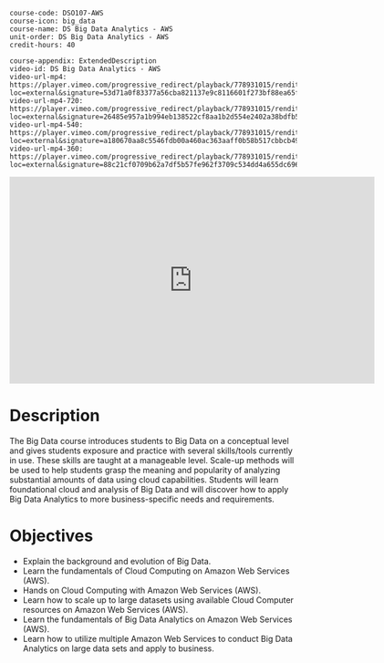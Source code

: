 ```c-lms
course-code: DSO107-AWS
course-icon: big_data
course-name: DS Big Data Analytics - AWS
unit-order: DS Big Data Analytics - AWS
credit-hours: 40
```

```c-lms
course-appendix: ExtendedDescription
video-id: DS Big Data Analytics - AWS
video-url-mp4: https://player.vimeo.com/progressive_redirect/playback/778931015/rendition/1080p/file.mp4?loc=external&signature=53d71a0f83377a56cba821137e9c8116601f273bf88ea65fff5a358287d93e74
video-url-mp4-720: https://player.vimeo.com/progressive_redirect/playback/778931015/rendition/720p/file.mp4?loc=external&signature=26485e957a1b994eb138522cf8aa1b2d554e2402a38bdfb5b172e71b600084cc
video-url-mp4-540: https://player.vimeo.com/progressive_redirect/playback/778931015/rendition/540p/file.mp4?loc=external&signature=a180670aa8c5546fdb00a460ac363aaff0b58b517cbbcb499b7f9a14ff8edf38
video-url-mp4-360: https://player.vimeo.com/progressive_redirect/playback/778931015/rendition/360p/file.mp4?loc=external&signature=88c21cf0709b62a7df5b57fe962f3709c534dd4a655dc696249a540596aabc29
```

<iframe src="https://player.vimeo.com/video/778931015?h=e6443add1f" width="640" height="363" frameborder="0" allow="autoplay; fullscreen; picture-in-picture" allowfullscreen></iframe>

# Description
The Big Data course introduces students to Big Data on a conceptual level and gives students exposure and practice with several skills/tools currently in use. These skills are taught at a manageable level. Scale-up methods will be used to help students grasp the meaning and popularity of analyzing substantial amounts of data using cloud capabilities. Students will learn foundational cloud and analysis of Big Data and will discover how to apply Big Data Analytics to more business-specific needs and requirements.


# Objectives
* Explain the background and evolution of Big Data.
* Learn the fundamentals of Cloud Computing on Amazon Web Services (AWS).
* Hands on Cloud Computing with Amazon Web Services (AWS).
* Learn how to scale up to large datasets using available Cloud Computer resources on Amazon Web Services (AWS).
* Learn the fundamentals of Big Data Analytics on Amazon Web Services (AWS).
* Learn how to utilize multiple Amazon Web Services to conduct Big Data Analytics on large data sets and apply to business.
